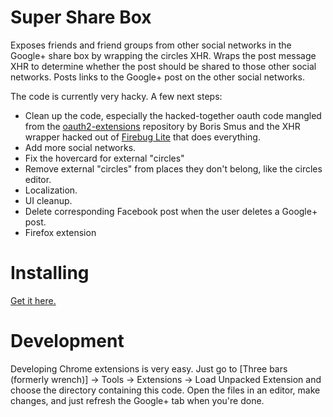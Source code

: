 Super Share Box
===============

Exposes friends and friend groups from other social networks in the Google+ share box by wrapping the circles XHR.
Wraps the post message XHR to determine whether the post should be shared to those other social networks.
Posts links to the Google+ post on the other social networks.

The code is currently very hacky. A few next steps:
- Clean up the code, especially the hacked-together oauth code mangled from the
  [oauth2-extensions](https://github.com/borismus/oauth2-extensions) repository by Boris Smus and the XHR wrapper hacked
  out of [Firebug Lite](http://code.google.com/p/fbug/source/browse/lite/branches/firebug1.5/content/lite/xhr.js) that
  does everything.
- Add more social networks.
- Fix the hovercard for external "circles"
- Remove external "circles" from places they don't belong, like the circles editor.
- Localization.
- UI cleanup.
- Delete corresponding Facebook post when the user deletes a Google+ post.
- Firefox extension

Installing
==========
[Get it here.](https://chrome.google.com/webstore/detail/super-share-box/flndhlfpginekiffiffkmmaajgaagolk)

Development
===========

Developing Chrome extensions is very easy.
Just go to [Three bars (formerly wrench)] -> Tools -> Extensions -> Load Unpacked Extension and choose the directory
containing this code. Open the files in an editor, make changes, and just refresh the Google+ tab when you're done.

